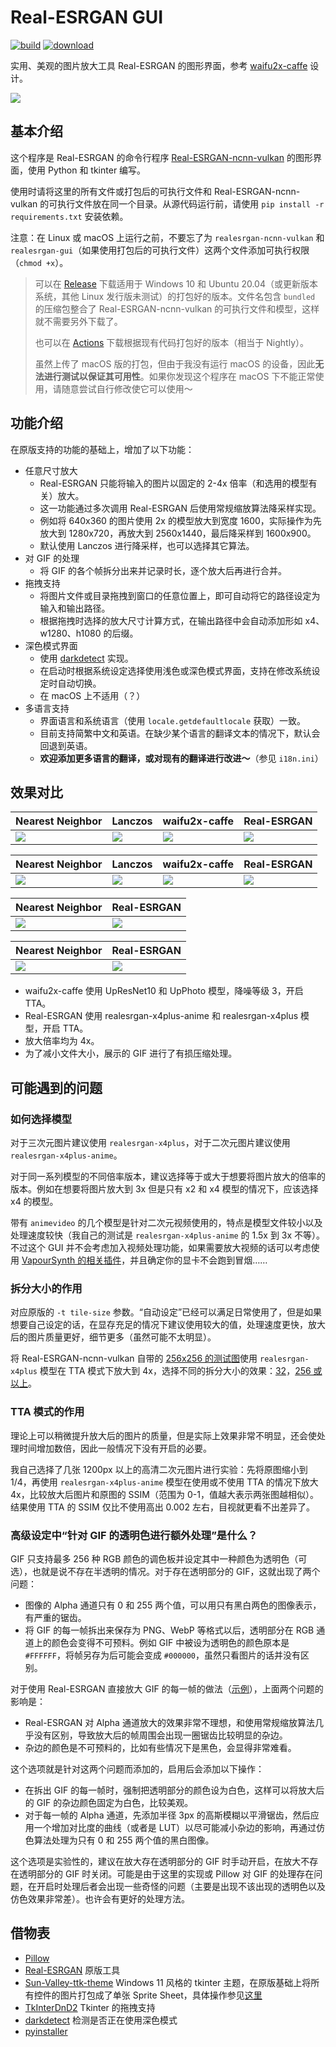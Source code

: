# Real-ESRGAN GUI

[![build](https://github.com/TransparentLC/realesrgan-gui/actions/workflows/build.yml/badge.svg)](https://github.com/TransparentLC/realesrgan-gui/actions/workflows/build.yml)
[![download](https://img.shields.io/github/downloads/TransparentLC/realesrgan-gui/total.svg)](https://github.com/TransparentLC/realesrgan-gui/releases)

实用、美观的图片放大工具 Real-ESRGAN 的图形界面，参考 [waifu2x-caffe](https://github.com/lltcggie/waifu2x-caffe) 设计。

![](https://user-images.githubusercontent.com/47057319/166252452-d3e7dfbd-2e91-4aaa-95bd-0937adb3d00b.png)

## 基本介绍

这个程序是 Real-ESRGAN 的命令行程序 [Real-ESRGAN-ncnn-vulkan](https://github.com/xinntao/Real-ESRGAN-ncnn-vulkan) 的图形界面，使用 Python 和 tkinter 编写。

使用时请将这里的所有文件或打包后的可执行文件和 Real-ESRGAN-ncnn-vulkan 的可执行文件放在同一个目录。从源代码运行前，请使用 `pip install -r requirements.txt` 安装依赖。

注意：在 Linux 或 macOS 上运行之前，不要忘了为 `realesrgan-ncnn-vulkan` 和 `realesrgan-gui`（如果使用打包后的可执行文件）这两个文件添加可执行权限（`chmod +x`）。

> 可以在 [Release](https://github.com/TransparentLC/realesrgan-gui/releases) 下载适用于 Windows 10 和 Ubuntu 20.04（或更新版本系统，其他 Linux 发行版未测试）的打包好的版本。文件名包含 `bundled` 的压缩包整合了 Real-ESRGAN-ncnn-vulkan 的可执行文件和模型，这样就不需要另外下载了。
>
> 也可以在 [Actions](https://nightly.link/TransparentLC/realesrgan-gui/workflows/build/master) 下载根据现有代码打包好的版本（相当于 Nightly）。
>
> 虽然上传了 macOS 版的打包，但由于我没有运行 macOS 的设备，因此**无法进行测试以保证其可用性**。如果你发现这个程序在 macOS 下不能正常使用，请随意尝试自行修改使它可以使用～

## 功能介绍

在原版支持的功能的基础上，增加了以下功能：

* 任意尺寸放大
    * Real-ESRGAN 只能将输入的图片以固定的 2-4x 倍率（和选用的模型有关）放大。
    * 这一功能通过多次调用 Real-ESRGAN 后使用常规缩放算法降采样实现。
    * 例如将 640x360 的图片使用 2x 的模型放大到宽度 1600，实际操作为先放大到 1280x720，再放大到 2560x1440，最后降采样到 1600x900。
    * 默认使用 Lanczos 进行降采样，也可以选择其它算法。
* 对 GIF 的处理
    * 将 GIF 的各个帧拆分出来并记录时长，逐个放大后再进行合并。
* 拖拽支持
    * 将图片文件或目录拖拽到窗口的任意位置上，即可自动将它的路径设定为输入和输出路径。
    * 根据拖拽时选择的放大尺寸计算方式，在输出路径中会自动添加形如 x4、w1280、h1080 的后缀。
* 深色模式界面
    * 使用 [darkdetect](https://github.com/albertosottile/darkdetect) 实现。
    * 在启动时根据系统设定选择使用浅色或深色模式界面，支持在修改系统设定时自动切换。
    * 在 macOS 上不适用（？）
* 多语言支持
    * 界面语言和系统语言（使用 `locale.getdefaultlocale` 获取）一致。
    * 目前支持简繁中文和英语。在缺少某个语言的翻译文本的情况下，默认会回退到英语。
    * **欢迎添加更多语言的翻译，或对现有的翻译进行改进～**（参见 `i18n.ini`）

## 效果对比

| Nearest Neighbor | Lanczos | waifu2x-caffe | Real-ESRGAN |
| --- | --- | --- | --- |
| ![](https://user-images.githubusercontent.com/47057319/166262181-cf1e6c02-a8d2-4d49-88d9-1dfe65107c18.png) | ![](https://user-images.githubusercontent.com/47057319/166262508-32010b72-76b1-4edb-ba8a-f850283873ea.png) | ![](https://user-images.githubusercontent.com/47057319/166262200-a350b33b-9ebb-4159-889c-38d9d5bba386.png) | ![](https://user-images.githubusercontent.com/47057319/166262192-735fb21b-7452-48fe-b99d-ed8233af6d31.png) |

| Nearest Neighbor | Lanczos | waifu2x-caffe | Real-ESRGAN |
| --- | --- | --- | --- |
| ![](https://user-images.githubusercontent.com/47057319/166262217-7623a30d-e4e9-46e4-a869-1dcabdbbd74e.png) | ![](https://user-images.githubusercontent.com/47057319/166262210-a836ed72-b197-4f5f-bcfd-3e459ebf5776.png) | ![](https://user-images.githubusercontent.com/47057319/166262243-810b894d-657d-4a84-84bb-88e76845404f.png) | ![](https://user-images.githubusercontent.com/47057319/166262229-6bc75e4b-9980-4c14-b4e4-4c0d53642a35.png) |

| Nearest Neighbor | Real-ESRGAN |
| --- | --- |
| ![](https://user-images.githubusercontent.com/47057319/168476063-28a142d4-87ef-491e-b50e-6c981236133f.gif) | ![](https://user-images.githubusercontent.com/47057319/168476067-68e76ed6-9589-44f8-ada8-2792dda0ded4.gif) |

| Nearest Neighbor | Real-ESRGAN |
| --- | --- |
| ![](https://user-images.githubusercontent.com/47057319/170270314-dce674be-e1d3-433f-a71f-763983b33e97.gif) | ![](https://user-images.githubusercontent.com/47057319/170273963-4b11551b-44e7-42f8-b0fd-5b2599087a95.gif) |

* waifu2x-caffe 使用 UpResNet10 和 UpPhoto 模型，降噪等级 3，开启 TTA。
* Real-ESRGAN 使用 realesrgan-x4plus-anime 和 realesrgan-x4plus 模型，开启 TTA。
* 放大倍率均为 4x。
* 为了减小文件大小，展示的 GIF 进行了有损压缩处理。

## 可能遇到的问题

### 如何选择模型

对于三次元图片建议使用 `realesrgan-x4plus`，对于二次元图片建议使用 `realesrgan-x4plus-anime`。

对于同一系列模型的不同倍率版本，建议选择等于或大于想要将图片放大的倍率的版本。例如在想要将图片放大到 3x 但是只有 x2 和 x4 模型的情况下，应该选择 x4 的模型。

带有 `animevideo` 的几个模型是针对二次元视频使用的，特点是模型文件较小以及处理速度较快（我自己的测试是 `realesrgan-x4plus-anime` 的 1.5x 到 3x 不等）。不过这个 GUI 并不会考虑加入视频处理功能，如果需要放大视频的话可以考虑使用 [VapourSynth 的相关插件](https://github.com/HolyWu/vs-realesrgan)，并且确定你的显卡不会跑到冒烟……

### 拆分大小的作用

对应原版的 `-t tile-size` 参数。“自动设定”已经可以满足日常使用了，但是如果想要自己设定的话，在显存充足的情况下建议使用较大的值，处理速度更快，放大后的图片质量更好，细节更多（虽然可能不太明显）。

将 Real-ESRGAN-ncnn-vulkan 自带的 [256x256 的测试图](https://github.com/xinntao/Real-ESRGAN-ncnn-vulkan/blob/master/images/input2.jpg)使用 `realesrgan-x4plus` 模型在 TTA 模式下放大到 4x，选择不同的拆分大小的效果：[32](https://user-images.githubusercontent.com/47057319/168460056-1aaf420a-c2d0-4bbf-a350-703f69cd947f.png)，[256 或以上](https://user-images.githubusercontent.com/47057319/168460053-0c34296f-a5c7-447c-9f34-e86b6ebc7035.png)。

### TTA 模式的作用

理论上可以稍微提升放大后的图片的质量，但是实际上效果非常不明显，还会使处理时间增加数倍，因此一般情况下没有开启的必要。

我自己选择了几张 1200px 以上的高清二次元图片进行实验：先将原图缩小到 1/4，再使用 `realesrgan-x4plus-anime` 模型在使用或不使用 TTA 的情况下放大 4x，比较放大后图片和原图的 SSIM（范围为 0-1，值越大表示两张图越相似）。结果使用 TTA 的 SSIM 仅比不使用高出 0.002 左右，目视就更看不出差异了。

### 高级设定中“针对 GIF 的透明色进行额外处理”是什么？

GIF 只支持最多 256 种 RGB 颜色的调色板并设定其中一种颜色为透明色（可选），也就是说不存在半透明的情况。对于存在透明部分的 GIF，这就出现了两个问题：

* 图像的 Alpha 通道只有 0 和 255 两个值，可以用只有黑白两色的图像表示，有严重的锯齿。
* 将 GIF 的每一帧拆出来保存为 PNG、WebP 等格式以后，透明部分在 RGB 通道上的颜色会变得不可预料。例如 GIF 中被设为透明色的颜色原本是 `#FFFFFF`，将帧另存为后可能会变成 `#000000`，虽然只看图片的话并没有区别。

对于使用 Real-ESRGAN 直接放大 GIF 的每一帧的做法（[示例](https://user-images.githubusercontent.com/47057319/170273973-d9743d66-d6df-42c2-8fe8-b123fa6edb98.gif)），上面两个问题的影响是：

* Real-ESRGAN 对 Alpha 通道放大的效果非常不理想，和使用常规缩放算法几乎没有区别，导致放大后的帧周围会出现一圈锯齿比较明显的杂边。
* 杂边的颜色是不可预料的，比如有些情况下是黑色，会显得非常难看。

这个选项就是针对这两个问题而添加的，启用后会添加以下操作：

* 在拆出 GIF 的每一帧时，强制把透明部分的颜色设为白色，这样可以将放大后的 GIF 的杂边颜色固定为白色，比较美观。
* 对于每一帧的 Alpha 通道，先添加半径 3px 的高斯模糊以平滑锯齿，然后应用一个增加对比度的曲线（或者是 LUT）以尽可能减小杂边的影响，再通过仿色算法处理为只有 0 和 255 两个值的黑白图像。

这个选项是实验性的，建议在放大存在透明部分的 GIF 时手动开启，在放大不存在透明部分的 GIF 时关闭。可能是由于这里的实现或 Pillow 对 GIF 的处理存在问题，在开启时处理后者会出现一些奇怪的问题（主要是出现不该出现的透明色以及仿色效果非常差）。也许会有更好的处理方法。

## 借物表

* [Pillow](https://github.com/python-pillow/Pillow)
* [Real-ESRGAN](https://github.com/xinntao/Real-ESRGAN) 原版工具
* [Sun-Valley-ttk-theme](https://github.com/rdbende/Sun-Valley-ttk-theme) Windows 11 风格的 tkinter 主题，在原版基础上将所有控件的图片打包成了单张 Sprite Sheet，具体操作参见[这里](https://github.com/rdbende/Sun-Valley-ttk-theme/issues/30)
* [TkInterDnD2](https://github.com/pmgagne/tkinterdnd2) Tkinter 的拖拽支持
* [darkdetect](https://github.com/albertosottile/darkdetect) 检测是否正在使用深色模式
* [pyinstaller](https://github.com/pyinstaller/pyinstaller)